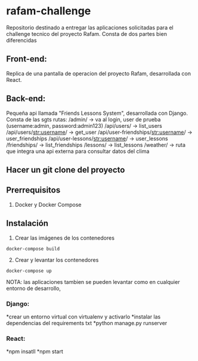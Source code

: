 # rafam-challenge
Repositorio destinado a entregar las aplicaciones solicitadas para el challenge tecnico del proyecto Rafam. 
Consta de dos partes bien diferencidas

## Front-end:
Replica de una pantalla de operacion del proyecto Rafam, desarrollada con React.

## Back-end:
Pequeña api llamada "Friends Lessons System", desarrollada con Django.
Consta de las sgts rutas:
/admin/   -> va al login, user de prueba (username:admin, password:admin123)
/api/users/                           -> list_users
/api/users/<str:username>/            -> get_user
/api/user-friendships/<str:username>/ -> user_friendships
/api/user-lessons/<str:username>/     -> user_lessons
/friendships/                         -> list_friendships
/lessons/                             -> list_lessons
/weather/  -> ruta que integra una api externa para consultar datos del clima

## Hacer un git clone del proyecto

## Prerrequisitos

1. Docker y Docker Compose

## Instalación

1. Crear las imágenes de los contenedores
```
docker-compose build
```

2. Crear y levantar los contenedores
```
docker-compose up
```

NOTA: las aplicaciones tambien se pueden levantar como en cualquier entorno de desarrollo,
### Django: 
*crear un entorno virtual con virtualenv y activarlo 
*instalar las dependencias del requirements txt
*python manage.py runserver

### React:
*npm insatll
*npm start
